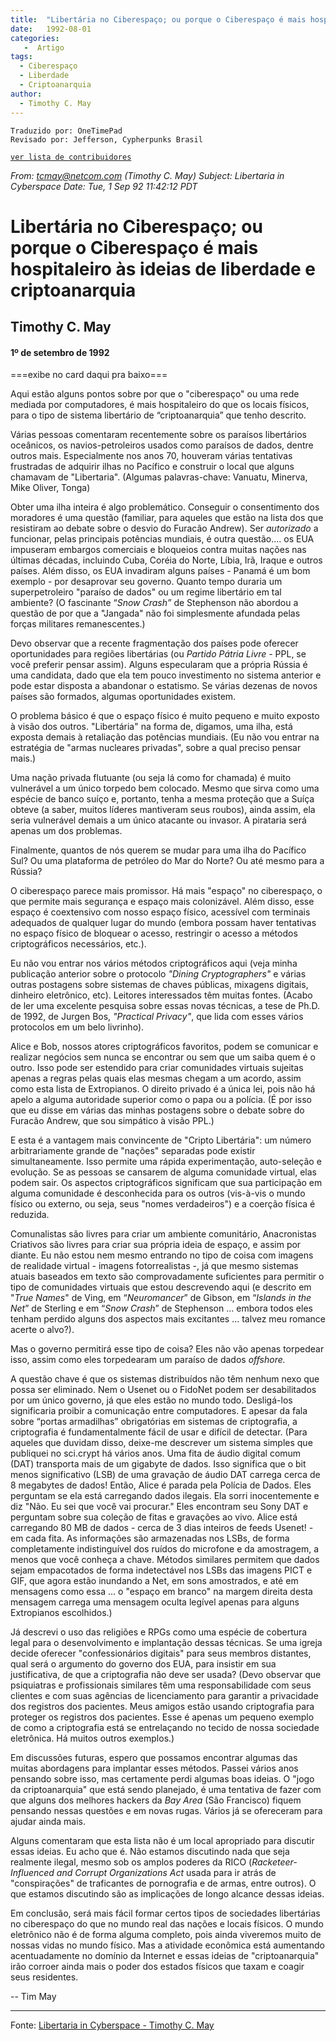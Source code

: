 ```yaml
---
title:  "Libertária no Ciberespaço; ou porque o Ciberespaço é mais hospitaleiro às ideias de liberdade e criptoanarquia"
date:   1992-08-01
categories:
   -  Artigo
tags:
  - Ciberespaço
  - Liberdade
  - Criptoanarquia 
author:
  - Timothy C. May
---
```

```
Traduzido por: OneTimePad 
Revisado por: Jefferson, Cypherpunks Brasil
```
[```ver lista de contribuidores```](/about/#contribuidores)

_From: tcmay@netcom.com (Timothy C. May)_ _Subject: Libertaria in Cyberspace_ _Date: Tue, 1 Sep 92 11:42:12 PDT_


# Libertária no Ciberespaço; ou porque o Ciberespaço é mais hospitaleiro às ideias de liberdade e criptoanarquia  

## Timothy C. May

#### 1º de setembro de 1992

===exibe no card daqui pra baixo===

Aqui estão alguns pontos sobre por que o "ciberespaço" ou uma rede mediada por computadores, é mais hospitaleiro do que os locais físicos, para o tipo de sistema libertário de “criptoanarquia” que tenho descrito.

Várias pessoas comentaram recentemente sobre os paraísos libertários oceânicos, os navios-petroleiros usados ​​como paraísos de dados, dentre outros mais. Especialmente nos anos 70, houveram várias tentativas frustradas de adquirir ilhas no Pacífico e construir o local que alguns chamavam de "Libertaria". (Algumas palavras-chave: Vanuatu, Minerva, Mike Oliver, Tonga)

Obter uma ilha inteira é algo problemático. Conseguir o consentimento dos moradores é uma questão (familiar, para aqueles que estão na lista dos que resistiram ao debate sobre o desvio do Furacão Andrew). Ser _autorizado_ a funcionar, pelas principais potências mundiais, é outra questão.... os EUA impuseram embargos comerciais e bloqueios contra muitas nações nas últimas décadas, incluindo Cuba, Coréia do Norte, Líbia, Irã, Iraque e outros países. Além disso, os EUA invadiram alguns países - Panamá é um bom exemplo - por desaprovar seu governo. Quanto tempo duraria um superpetroleiro "paraíso de dados" ou um regime libertário em tal ambiente? (O fascinante “_Snow Crash”_ de Stephenson não abordou a questão de por que a "Jangada" não foi simplesmente afundada pelas forças militares remanescentes.)

Devo observar que a recente fragmentação dos países pode oferecer oportunidades para regiões libertárias (ou _Partido Pátria Livre -_ PPL, se você preferir pensar assim). Alguns especularam que a própria Rússia é uma candidata, dado que ela tem pouco investimento no sistema anterior e pode estar disposta a abandonar o estatismo. Se várias dezenas de novos países são formados, algumas oportunidades existem.

O problema básico é que o espaço físico é muito pequeno e muito exposto à visão dos outros. "Libertária" na forma de, digamos, uma ilha, está exposta demais à retaliação das potências mundiais. (Eu não vou entrar na estratégia de "armas nucleares privadas", sobre a qual preciso pensar mais.)

Uma nação privada flutuante (ou seja lá como for chamada) é muito vulnerável a um único torpedo bem colocado. Mesmo que sirva como uma espécie de banco suíço e, portanto, tenha a mesma proteção que a Suíça obteve (a saber, muitos líderes mantiveram seus roubos), ainda assim, ela seria vulnerável demais a um único atacante ou invasor. A pirataria será apenas um dos problemas.

Finalmente, quantos de nós querem se mudar para uma ilha do Pacífico Sul? Ou uma plataforma de petróleo do Mar do Norte? Ou até mesmo para a Rússia?

O ciberespaço parece mais promissor. Há mais "espaço" no ciberespaço, o que permite mais segurança e espaço mais colonizável. Além disso, esse espaço é coextensivo com nosso espaço físico, acessível com terminais adequados de qualquer lugar do mundo (embora possam haver tentativas no espaço físico de bloquear o acesso, restringir o acesso a métodos criptográficos necessários, etc.).

Eu não vou entrar nos vários métodos criptográficos aqui (veja minha publicação anterior sobre o protocolo _"Dining Cryptographers"_ e várias outras postagens sobre sistemas de chaves públicas, mixagens digitais, dinheiro eletrônico, etc). Leitores interessados ​​têm muitas fontes. (Acabo de ler uma excelente pesquisa sobre essas novas técnicas, a tese de Ph.D. de 1992, de Jurgen Bos, _"Practical Privacy"_, que lida com esses vários protocolos em um belo livrinho).

Alice e Bob, nossos atores criptográficos favoritos, podem se comunicar e realizar negócios sem nunca se encontrar ou sem que um saiba quem é o outro. Isso pode ser estendido para criar comunidades virtuais sujeitas apenas a regras pelas quais elas mesmas chegam a um acordo, assim como esta lista de Extropianos. O direito privado é a única lei, pois não há apelo a alguma autoridade superior como o papa ou a polícia. (É por isso que eu disse em várias das minhas postagens sobre o debate sobre do Furacão Andrew, que sou simpático à visão PPL.)

E esta é a vantagem mais convincente de "Cripto Libertária": um número arbitrariamente grande de "nações" separadas pode existir simultaneamente. Isso permite uma rápida experimentação, auto-seleção e evolução. Se as pessoas se cansarem de alguma comunidade virtual, elas podem sair. Os aspectos criptográficos significam que sua participação em alguma comunidade é desconhecida para os outros (vis-à-vis o mundo físico ou externo, ou seja, seus "nomes verdadeiros") e a coerção física é reduzida.

Comunalistas são livres para criar um ambiente comunitário, Anacronistas Criativos são livres para criar sua própria ideia de espaço, e assim por diante. Eu não estou nem mesmo entrando no tipo de coisa com imagens de realidade virtual - imagens fotorrealistas -, já que mesmo sistemas atuais baseados em texto são comprovadamente suficientes para permitir o tipo de comunidades virtuais que estou descrevendo aqui (e descrito em "_True Names_" de Ving, em “_Neuromancer_” de Gibson, em “_Islands in the Net_” de Sterling e em “_Snow Crash_” de Stephenson ... embora todos eles tenham perdido alguns dos aspectos mais excitantes ... talvez meu romance acerte o alvo?).

Mas o governo permitirá esse tipo de coisa? Eles não vão apenas torpedear isso, assim como eles torpedearam um paraíso de dados _offshore._

A questão chave é que os sistemas distribuídos não têm nenhum nexo que possa ser eliminado. Nem o Usenet ou o FidoNet podem ser desabilitados por um único governo, já que eles estão no mundo todo. Desligá-los significaria proibir a comunicação entre computadores. E apesar da fala sobre “portas armadilhas” obrigatórias em sistemas de criptografia, a criptografia é fundamentalmente fácil de usar e difícil de detectar. (Para aqueles que duvidam disso, deixe-me descrever um sistema simples que publiquei no sci.crypt há vários anos. Uma fita de áudio digital comum (DAT) transporta mais de um gigabyte de dados. Isso significa que o bit menos significativo (LSB) de uma gravação de áudio DAT carrega cerca de 8 megabytes de dados! Então, Alice é parada pela Polícia de Dados. Eles perguntam se ela está carregando dados ilegais. Ela sorri inocentemente e diz "Não. Eu sei que você vai procurar." Eles encontram seu Sony DAT e perguntam sobre sua coleção de fitas e gravações ao vivo. Alice está carregando 80 MB de dados - cerca de 3 dias inteiros de feeds Usenet! - em cada fita. As informações são armazenadas nos LSBs, de forma completamente indistinguível dos ruídos do microfone e da amostragem, a menos que você conheça a chave. Métodos similares permitem que dados sejam empacotados de forma indetectável nos LSBs das imagens PICT e GIF, que agora estão inundando a Net, em sons amostrados, e até em mensagens como essa ... o "espaço em branco" na margem direita desta mensagem carrega uma mensagem oculta legível apenas para alguns Extropianos escolhidos.)

Já descrevi o uso das religiões e RPGs como uma espécie de cobertura legal para o desenvolvimento e implantação dessas técnicas. Se uma igreja decide oferecer "confessionários digitais" para seus membros distantes, qual será o argumento do governo dos EUA, para insistir em sua justificativa, de que a criptografia não deve ser usada? (Devo observar que psiquiatras e profissionais similares têm uma responsabilidade com seus clientes e com suas agências de licenciamento para garantir a privacidade dos registros dos pacientes. Meus amigos estão usando criptografia para proteger os registros dos pacientes. Esse é apenas um pequeno exemplo de como a criptografia está se entrelaçando no tecido de nossa sociedade eletrônica. Há muitos outros exemplos.)

Em discussões futuras, espero que possamos encontrar algumas das muitas abordagens para implantar esses métodos. Passei vários anos pensando sobre isso, mas certamente perdi algumas boas ideias. O "jogo da criptoanarquia" que está sendo planejado, é uma tentativa de fazer com que alguns dos melhores hackers da _Bay Area_ (São Francisco) fiquem pensando nessas questões e em novas rugas. Vários já se ofereceram para ajudar ainda mais.

Alguns comentaram que esta lista não é um local apropriado para discutir essas ideias. Eu acho que é. Não estamos discutindo nada que seja realmente ilegal, mesmo sob os amplos poderes da RICO (_Racketeer-Influenced and Corrupt Organizations Act_ usada para ir atrás de "conspirações" de traficantes de pornografia e de armas, entre outros). O que estamos discutindo são as implicações de longo alcance dessas ideias.

Em conclusão, será mais fácil formar certos tipos de sociedades libertárias no ciberespaço do que no mundo real das nações e locais físicos. O mundo eletrônico não é de forma alguma completo, pois ainda viveremos muito de nossas vidas no mundo físico. Mas a atividade econômica está aumentando acentuadamente no domínio da Internet e essas ideias de "criptoanarquia" irão corroer ainda mais o poder dos estados físicos que taxam e coagir seus residentes.

-- Tim May

---
Fonte:
[Libertaria in Cyberspace - Timothy C. May](https://nakamotoinstitute.org/libertaria-in-cyberspace/)